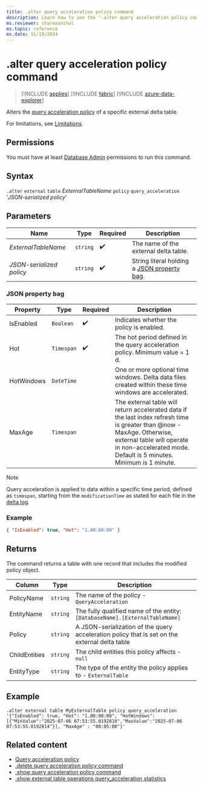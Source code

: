 ```yaml
---
title: .alter query acceleration policy command
description: Learn how to use the ".alter query acceleration policy command" to accelerate queries over external delta tables.
ms.reviewer: sharmaanshul
ms.topic: reference
ms.date: 11/19/2024
---
```


# .alter query acceleration policy command

> [!INCLUDE [applies](../includes/applies-to-version/applies.md)] [!INCLUDE [fabric](../includes/applies-to-version/fabric.md)] [!INCLUDE [azure-data-explorer](../includes/applies-to-version/azure-data-explorer.md)]

Alters the [query acceleration policy](query-acceleration-policy.md) of a specific external delta table.

For limitations, see [Limitations](query-acceleration-policy.md#limitations).

## Permissions

You must have at least [Database Admin](../access-control/role-based-access-control.md) permissions to run this command.

## Syntax

`.alter` `external` `table` _ExternalTableName_ `policy` `query_acceleration` '_JSON-serialized policy_'

## Parameters

| Name                     | Type     | Required           | Description                                                       |
| ------------------------ | -------- | ------------------ | ----------------------------------------------------------------- |
| _ExternalTableName_      | `string` | :heavy_check_mark: | The name of the external delta table.                             |
| _JSON-serialized policy_ | `string` | :heavy_check_mark: | String literal holding a [JSON property bag](#json-property-bag). |

### JSON property bag

| Property   | Type       | Required           | Description                                                                                                                                                                                                               |
| ---------- | ---------- | ------------------ | ------------------------------------------------------------------------------------------------------------------------------------------------------------------------------------------------------------------------- |
| IsEnabled  | `Boolean`  | :heavy_check_mark: | Indicates whether the policy is enabled.                                                                                                                                                                                  |
| Hot        | `Timespan` | :heavy_check_mark: | The hot period defined in the query acceleration policy. Minimum value = 1 d.                                                                                                                                             |
| HotWindows | `DateTime` |                    | One or more optional time windows. Delta data files created within these time windows are accelerated.                                                                                                                    |
| MaxAge     | `Timespan` |                    | The external table will return accelerated data if the last index refresh time is greater than @now - MaxAge. Otherwise, external table will operate in non-accelerated mode. Default is 5 minutes. Minimum is 1 minute. |

> [!NOTE]
> Query acceleration is applied to data within a specific time period, defined as `timespan`, starting from the `modificationTime` as stated for each file in the [delta log](https://github.com/delta-io/delta/blob/master/PROTOCOL.md#add-file-and-remove-file).

### Example

```json
{ "IsEnabled": true, "Hot": "1.00:00:00" }
```

## Returns

The command returns a table with one record that includes the modified policy object.

| Column        | Type     | Description                                                                                   |
| ------------- | -------- | --------------------------------------------------------------------------------------------- |
| PolicyName    | `string` | The name of the policy - `QueryAcceleration`                                                  |
| EntityName    | `string` | The fully qualified name of the entity: `[DatabaseName].[ExternalTableName]`                  |
| Policy        | `string` | A JSON-serialization of the query acceleration policy that is set on the external delta table |
| ChildEntities | `string` | The child entities this policy affects - `null`                                               |
| EntityType    | `string` | The type of the entity the policy applies to - `ExternalTable`                                |

## Example

```Kusto
.alter external table MyExternalTable policy query_acceleration '{"IsEnabled": true, "Hot": "1.00:00:00", "HotWindows":[{"MinValue":"2025-07-06 07:53:55.0192810","MaxValue":"2025-07-06 07:53:55.0192814"}], "MaxAge" : "00:05:00"}'
```

## Related content

- [Query acceleration policy](query-acceleration-policy.md)
- [.delete query acceleration policy command](delete-query-acceleration-policy-command.md)
- [.show query acceleration policy command](show-query-acceleration-policy-command.md)
- [.show external table operations query_acceleration statistics](show-external-table-operations-query-acceleration-statistics.md)
